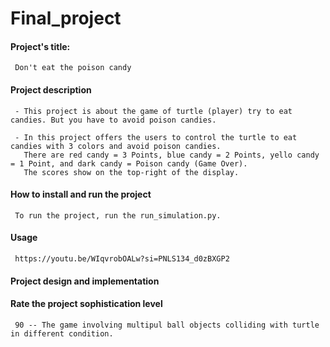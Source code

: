 # Final_project

#### Project's title: 
     Don't eat the poison candy

#### Project description
     - This project is about the game of turtle (player) try to eat candies. But you have to avoid poison candies.

     - In this project offers the users to control the turtle to eat candies with 3 colors and avoid poison candies.
       There are red candy = 3 Points, blue candy = 2 Points, yello candy = 1 Point, and dark candy = Poison candy (Game Over).
       The scores show on the top-right of the display.

#### How to install and run the project
     To run the project, run the run_simulation.py.

#### Usage
     https://youtu.be/WIqvrobOALw?si=PNLS134_d0zBXGP2

#### Project design and implementation
     

#### Rate the project sophistication level
     90 -- The game involving multipul ball objects colliding with turtle in different condition.

